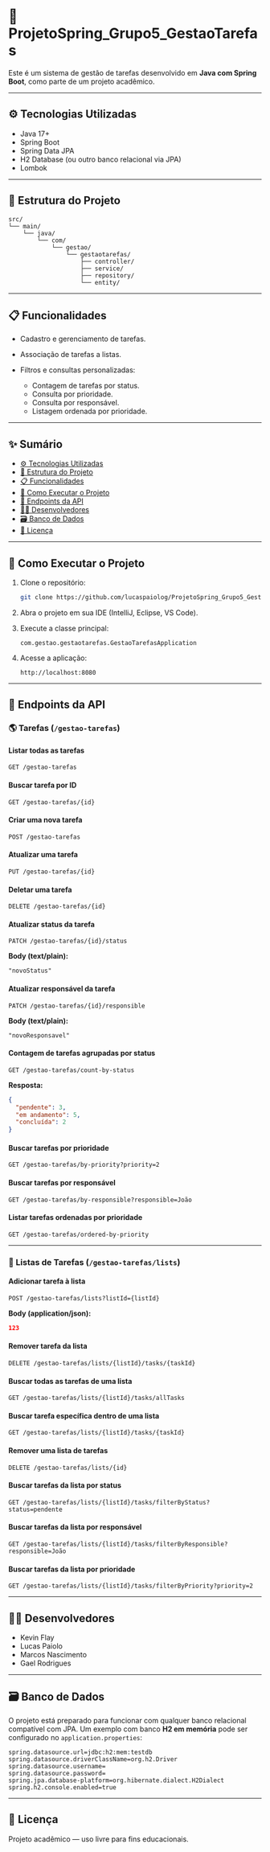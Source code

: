 # 📝 ProjetoSpring\_Grupo5\_GestaoTarefas

Este é um sistema de gestão de tarefas desenvolvido em **Java com Spring Boot**, como parte de um projeto acadêmico.

---

## ⚙️ Tecnologias Utilizadas

* Java 17+
* Spring Boot
* Spring Data JPA
* H2 Database (ou outro banco relacional via JPA)
* Lombok

---

## 📁 Estrutura do Projeto

```
src/
└── main/
    └── java/
        └── com/
            └── gestao/
                └── gestaotarefas/
                    ├── controller/
                    ├── service/
                    ├── repository/
                    └── entity/
```

---

## 📋 Funcionalidades

* Cadastro e gerenciamento de tarefas.
* Associação de tarefas a listas.
* Filtros e consultas personalizadas:

  * Contagem de tarefas por status.
  * Consulta por prioridade.
  * Consulta por responsável.
  * Listagem ordenada por prioridade.

---

## ✨ Sumário

* [⚙️ Tecnologias Utilizadas](#⚙️-tecnologias-utilizadas)
* [📁 Estrutura do Projeto](#📁-estrutura-do-projeto)
* [📋 Funcionalidades](#📋-funcionalidades)
* [🚀 Como Executar o Projeto](#🚀-como-executar-o-projeto)
* [📡 Endpoints da API](#📡-endpoints-da-api)
* [🧑‍💻 Desenvolvedores](#🧑‍💻-desenvolvedores)
* [🗃️ Banco de Dados](#🗃️-banco-de-dados)
* [📝 Licença](#📝-licença)

---

## 🚀 Como Executar o Projeto

1. Clone o repositório:

   ```bash
   git clone https://github.com/lucaspaiolog/ProjetoSpring_Grupo5_GestaoTarefas.git
   ```

2. Abra o projeto em sua IDE (IntelliJ, Eclipse, VS Code).

3. Execute a classe principal:

   ```
   com.gestao.gestaotarefas.GestaoTarefasApplication
   ```

4. Acesse a aplicação:

   ```
   http://localhost:8080
   ```

---

## 📡 Endpoints da API

### 🌎 Tarefas (`/gestao-tarefas`)

#### Listar todas as tarefas

```http
GET /gestao-tarefas
```

#### Buscar tarefa por ID

```http
GET /gestao-tarefas/{id}
```

#### Criar uma nova tarefa

```http
POST /gestao-tarefas
```

#### Atualizar uma tarefa

```http
PUT /gestao-tarefas/{id}
```

#### Deletar uma tarefa

```http
DELETE /gestao-tarefas/{id}
```

#### Atualizar status da tarefa

```http
PATCH /gestao-tarefas/{id}/status
```

**Body (text/plain):**

```
"novoStatus"
```

#### Atualizar responsável da tarefa

```http
PATCH /gestao-tarefas/{id}/responsible
```

**Body (text/plain):**

```
"novoResponsavel"
```

#### Contagem de tarefas agrupadas por status

```http
GET /gestao-tarefas/count-by-status
```

**Resposta:**

```json
{
  "pendente": 3,
  "em andamento": 5,
  "concluída": 2
}
```

#### Buscar tarefas por prioridade

```http
GET /gestao-tarefas/by-priority?priority=2
```

#### Buscar tarefas por responsável

```http
GET /gestao-tarefas/by-responsible?responsible=João
```

#### Listar tarefas ordenadas por prioridade

```http
GET /gestao-tarefas/ordered-by-priority
```

---

### 📂 Listas de Tarefas (`/gestao-tarefas/lists`)

#### Adicionar tarefa à lista

```http
POST /gestao-tarefas/lists?listId={listId}
```

**Body (application/json):**

```json
123
```

#### Remover tarefa da lista

```http
DELETE /gestao-tarefas/lists/{listId}/tasks/{taskId}
```

#### Buscar todas as tarefas de uma lista

```http
GET /gestao-tarefas/lists/{listId}/tasks/allTasks
```

#### Buscar tarefa específica dentro de uma lista

```http
GET /gestao-tarefas/lists/{listId}/tasks/{taskId}
```

#### Remover uma lista de tarefas

```http
DELETE /gestao-tarefas/lists/{id}
```

#### Buscar tarefas da lista por status

```http
GET /gestao-tarefas/lists/{listId}/tasks/filterByStatus?status=pendente
```

#### Buscar tarefas da lista por responsável

```http
GET /gestao-tarefas/lists/{listId}/tasks/filterByResponsible?responsible=João
```

#### Buscar tarefas da lista por prioridade

```http
GET /gestao-tarefas/lists/{listId}/tasks/filterByPriority?priority=2
```

---

## 🧑‍💻 Desenvolvedores

* Kevin Flay
* Lucas Paiolo
* Marcos Nascimento
* Gael Rodrigues

---

## 🗃️ Banco de Dados

O projeto está preparado para funcionar com qualquer banco relacional compatível com JPA. Um exemplo com banco **H2 em memória** pode ser configurado no `application.properties`:

```properties
spring.datasource.url=jdbc:h2:mem:testdb
spring.datasource.driverClassName=org.h2.Driver
spring.datasource.username=
spring.datasource.password=
spring.jpa.database-platform=org.hibernate.dialect.H2Dialect
spring.h2.console.enabled=true
```

---

## 📝 Licença

Projeto acadêmico — uso livre para fins educacionais.
